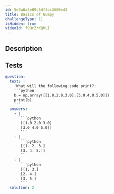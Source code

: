 ```yaml
---
id: 5e9a0a8e09c5df3cc3600ed3
title: Basics of Numpy
challengeType: 11
isHidden: true
videoId: f9QrZrKQMLI
---
```


## Description
<section id='description'>
</section>

## Tests
<section id='tests'>

```yml
question:
  text: |
    'What will the following code print?:
    ```python
    b = np.array([[1.0,2.0,3.0],[3.0,4.0,5.0]])
    print(b)
    ```
  answers:
    - |
       ```python
       [[1.0 2.0 3.0]
       [3.0 4.0 5.0]]
       ```
    - |
       ```python
       [[1. 2. 3.]
       [3. 4. 5.]]
       ```
    - |
       ```python
       [[1. 3.]
       [2. 4.]
       [3. 5.]
       ```
  solution: 2
```

</section>

